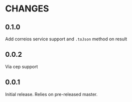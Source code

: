 # CHANGES

## 0.1.0

Add correios service support and `.toJson` method on result

## 0.0.2

Via cep support

## 0.0.1

Initial release. Relies on pre-released master.
